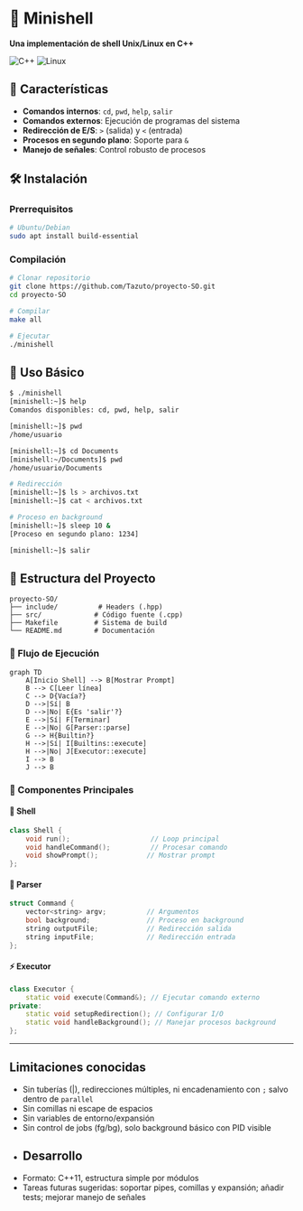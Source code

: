 # 🐚 Minishell 
**Una implementación de shell Unix/Linux en C++**

![C++](https://img.shields.io/badge/c++-%2300599C.svg?style=for-the-badge&logo=c%2B%2B&logoColor=white)
![Linux](https://img.shields.io/badge/Linux-FCC624?style=for-the-badge&logo=linux&logoColor=black)

## 🚀 Características

- **Comandos internos**: `cd`, `pwd`, `help`, `salir`
- **Comandos externos**: Ejecución de programas del sistema
- **Redirección de E/S**: `>` (salida) y `<` (entrada)
- **Procesos en segundo plano**: Soporte para `&`
- **Manejo de señales**: Control robusto de procesos

## 🛠️ Instalación

### Prerrequisitos
```bash
# Ubuntu/Debian
sudo apt install build-essential
```

### Compilación
```bash
# Clonar repositorio
git clone https://github.com/Tazuto/proyecto-SO.git
cd proyecto-SO

# Compilar
make all

# Ejecutar
./minishell
```

## 📖 Uso Básico

```bash
$ ./minishell
[minishell:~]$ help
Comandos disponibles: cd, pwd, help, salir

[minishell:~]$ pwd
/home/usuario

[minishell:~]$ cd Documents
[minishell:~/Documents]$ pwd
/home/usuario/Documents

# Redirección
[minishell:~]$ ls > archivos.txt
[minishell:~]$ cat < archivos.txt

# Proceso en background
[minishell:~]$ sleep 10 &
[Proceso en segundo plano: 1234]

[minishell:~]$ salir
```

## 📁 Estructura del Proyecto

```
proyecto-SO/
├── include/          # Headers (.hpp)
├── src/             # Código fuente (.cpp)
├── Makefile         # Sistema de build
└── README.md        # Documentación
```

### 🔄 Flujo de Ejecución

```mermaid
graph TD
    A[Inicio Shell] --> B[Mostrar Prompt]
    B --> C[Leer línea]
    C --> D{Vacía?}
    D -->|Sí| B
    D -->|No| E{Es 'salir'?}
    E -->|Sí| F[Terminar]
    E -->|No| G[Parser::parse]
    G --> H{Builtin?}
    H -->|Sí| I[Builtins::execute]
    H -->|No| J[Executor::execute]
    I --> B
    J --> B
```

### 🧩 Componentes Principales

#### 🔧 Shell 
```cpp
class Shell {
    void run();                    // Loop principal
    void handleCommand();          // Procesar comando
    void showPrompt();            // Mostrar prompt
};
```

#### 📝 Parser
```cpp
struct Command {
    vector<string> argv;          // Argumentos
    bool background;              // Proceso en background
    string outputFile;            // Redirección salida
    string inputFile;             // Redirección entrada
};
```

#### ⚡ Executor
```cpp
class Executor {
    static void execute(Command&); // Ejecutar comando externo
private:
    static void setupRedirection(); // Configurar I/O
    static void handleBackground(); // Manejar procesos background
};
```

---
## Limitaciones conocidas
- Sin tuberías (|), redirecciones múltiples, ni encadenamiento con `;` salvo dentro de `parallel`
- Sin comillas ni escape de espacios
- Sin variables de entorno/expansión
- Sin control de jobs (fg/bg), solo background básico con PID visible
- ## Desarrollo
- Formato: C++11, estructura simple por módulos
- Tareas futuras sugeridas: soportar pipes, comillas y expansión; añadir tests; mejorar manejo de señales




